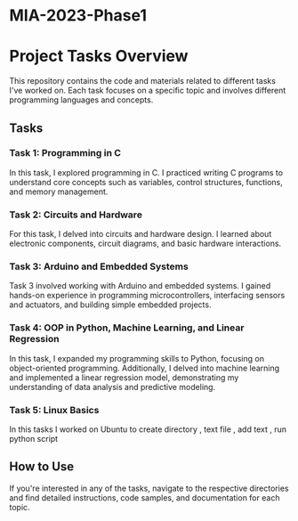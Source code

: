# MIA-2023-Phase1
# Project Tasks Overview

This repository contains the code and materials related to different tasks I've worked on. Each task focuses on a specific topic and involves different programming languages and concepts.

## Tasks

### Task 1: Programming in C

In this task, I explored programming in C. I practiced writing C programs to understand core concepts such as variables, control structures, functions, and memory management.

### Task 2: Circuits and Hardware

For this task, I delved into circuits and hardware design. I learned about electronic components, circuit diagrams, and basic hardware interactions.

### Task 3: Arduino and Embedded Systems

Task 3 involved working with Arduino and embedded systems. I gained hands-on experience in programming microcontrollers, interfacing sensors and actuators, and building simple embedded projects.

### Task 4: OOP in Python, Machine Learning, and Linear Regression

In this task, I expanded my programming skills to Python, focusing on object-oriented programming. Additionally, I delved into machine learning and implemented a linear regression model, demonstrating my understanding of data analysis and predictive modeling.

### Task 5: Linux Basics 
In this tasks I worked on Ubuntu to create directory , text file , add text , run python script
## How to Use

If you're interested in any of the tasks, navigate to the respective directories and find detailed instructions, code samples, and documentation for each topic.


